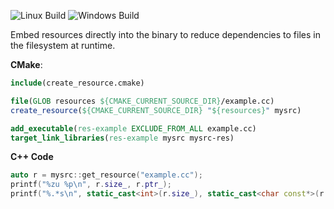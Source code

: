![Linux Build](https://github.com/motis-project/res/workflows/Linux%20Build/badge.svg)
![Windows Build](https://github.com/motis-project/res/workflows/Windows%20Build/badge.svg)

Embed resources directly into the binary to reduce dependencies to files in the filesystem at runtime.

**CMake**:

```cmake
include(create_resource.cmake)

file(GLOB resources ${CMAKE_CURRENT_SOURCE_DIR}/example.cc)
create_resource(${CMAKE_CURRENT_SOURCE_DIR} "${resources}" mysrc)

add_executable(res-example EXCLUDE_FROM_ALL example.cc)
target_link_libraries(res-example mysrc mysrc-res)
```

**C++ Code**

```cpp
auto r = mysrc::get_resource("example.cc");
printf("%zu %p\n", r.size_, r.ptr_);
printf("%.*s\n", static_cast<int>(r.size_), static_cast<char const*>(r.ptr_));
```
